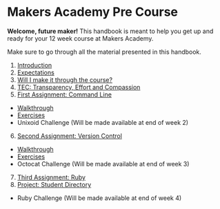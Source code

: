 # Makers Academy Pre Course

**Welcome, future maker!** This handbook is meant to help you get up and ready for your 12 week course at Makers Academy.

Make sure to go through all the material presented in this handbook.

1. [Introduction](introduction.md)
2. [Expectations](you.md)
3. [Will I make it through the course?](success.md)
4. [TEC: Transparency, Effort and Compassion](tec.md)
5. [First Assignment: Command Line](command_line.md)
  - [Walkthrough](/pills/command_line.md) 
  - [Exercises](/challenges/command_line_challenges.md) 
  - Unixoid Challenge (Will be made available at end of week 2) 
6. [Second Assignment: Version Control](version_control.md)
  - [Walkthrough](/pills/git.md) 
  - [Exercises](/challenges/git_challenge.md) 
  - Octocat Challenge (Will be made available at end of week 3) 
7. [Third Assignment: Ruby](ruby.md)
8. [Project: Student Directory](student_directory.md)
  - Ruby Challenge (Will be made available at end of week 4)


